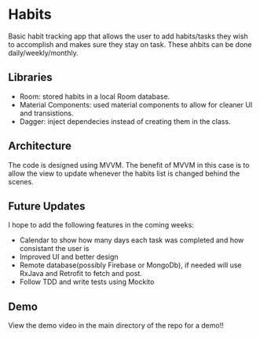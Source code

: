 # Habits
Basic habit tracking app that allows the user to add habits/tasks they wish to accomplish and makes sure they stay on task. These ahbits can be done daily/weekly/monthly.

## Libraries
- Room: stored habits in a local Room database.
- Material Components: used material components to allow for cleaner UI and transistions.
- Dagger: inject dependecies instead of creating them in the class.

## Architecture
The code is designed using MVVM. The benefit of MVVM in this case is to allow the view to update whenever the habits list is changed behind the scenes.

## Future Updates
I hope to add the following features in the coming weeks:
- Calendar to show how many days each task was completed and how consistant the user is
- Improved UI and better design
- Remote database(possibly Firebase or MongoDb), if needed will use RxJava and Retrofit to fetch and post.
- Follow TDD and write tests using Mockito

## Demo
View the demo video in the main directory of the repo for a demo!!
